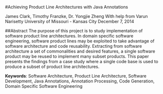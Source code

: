#Achieving Product Line Architectures with Java Annotations

James Clark, Timothy Franzke, Dr. Yongjie Zheng
With help from Varun Narisetty
University of Missouri - Kansas City
December 7, 2014

##Abstract
The purpose of this project is to study implementation of software product line architectures. In domain specific software engineering, software product lines may be exploited to take advantage of software architecture and code reusability. Extracting from software architecture a set of commonalities and desired features, a single software product may be reused to implement many subset products. This paper presents the findings from a case study where a single code base is used to produce a subset of product line architectures.

**Keywords**: Software Architecture, Product Line Architecture, Software Development, Java Annotations, Annotation Processing, Code Generation, Domain Specific Software Engineering
